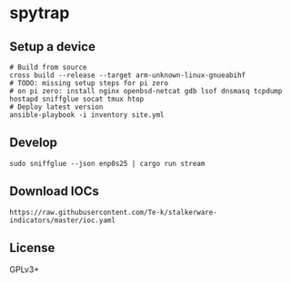 # spytrap

## Setup a device

    # Build from source
    cross build --release --target arm-unknown-linux-gnueabihf
    # TODO: missing setup steps for pi zero
    # on pi zero: install nginx openbsd-netcat gdb lsof dnsmasq tcpdump hostapd sniffglue socat tmux htop
    # Deploy latest version
    ansible-playbook -i inventory site.yml

## Develop

    sudo sniffglue --json enp0s25 | cargo run stream

## Download IOCs

    https://raw.githubusercontent.com/Te-k/stalkerware-indicators/master/ioc.yaml

## License

GPLv3+
